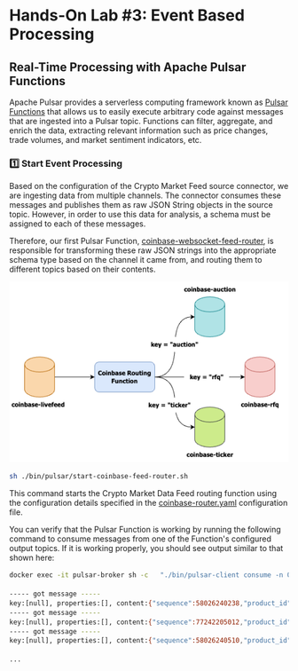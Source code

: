 # Hands-On Lab #3: Event Based Processing


Real-Time Processing with Apache Pulsar Functions
--
Apache Pulsar provides a serverless computing framework known as [Pulsar Functions](https://pulsar.apache.org/docs/next/functions-overview/)
that allows us to easily execute arbitrary code against messages that are ingested into a Pulsar topic. Functions can
filter, aggregate, and enrich the data, extracting relevant information such as price changes, trade volumes, and market
sentiment indicators, etc.


### 1️⃣ Start Event Processing

Based on the configuration of the Crypto Market Feed source connector, we are ingesting data from multiple channels.
The connector consumes these messages and publishes them as raw JSON String objects in the source topic. However, in order
to use this data for analysis, a schema must be assigned to each of these messages.

Therefore, our first Pulsar Function, [coinbase-websocket-feed-router](..%2F..%2Fcoinbase-functions%2Fcoinbase-websocket-feed-router), 
is responsible for transforming these raw JSON strings into the appropriate schema type based on the channel it came 
from, and routing them to different topics based on their contents.

![coinbase-router.png](..%2Fimages%2Fcoinbase-router.png)


```bash
sh ./bin/pulsar/start-coinbase-feed-router.sh
```

This command starts the Crypto Market Data Feed routing function using the configuration details specified in the
[coinbase-router.yaml](..%2F..%2Finfrastructure%2Fpulsar%2Ffunctions%2Fconf%2Fcoinbase-router.yaml) configuration file.

You can verify that the Pulsar Function is working by running the following command to consume messages from one of the
Function's configured output topics. If it is working properly, you should see output similar to that shown here:

````bash
docker exec -it pulsar-broker sh -c   "./bin/pulsar-client consume -n 0 -p Earliest -s my-sub persistent://feeds/realtime/coinbase-ticker"

----- got message -----
key:[null], properties:[], content:{"sequence":58026240238,"product_id":"ETH-USD","price":3317.39,"open_24h":3278.83,"volume_24h":103947.516,"low_24h":3202.8,"high_24h":3369.43,"volume_30d":4280222.53668427,"best_bid":3317.39,"best_bid_size":0.03373329,"best_ask":3317.71,"best_ask_size":0.44106743,"side":"sell","time":"2024-04-03T19:41:53.315111Z","millis":1712173313315,"trade_id":510978124,"last_size":0.15075034}
----- got message -----
key:[null], properties:[], content:{"sequence":77242205012,"product_id":"BTC-USD","price":65791.66,"open_24h":65957.46,"volume_24h":15085.345,"low_24h":64500.0,"high_24h":66944.06,"volume_30d":650213.84849108,"best_bid":65788.94,"best_bid_size":0.00238747,"best_ask":65791.66,"best_ask_size":0.3191051,"side":"buy","time":"2024-04-03T19:41:53.324727Z","millis":1712173313324,"trade_id":626125270,"last_size":0.00741024}
----- got message -----
key:[null], properties:[], content:{"sequence":58026240510,"product_id":"ETH-USD","price":3318.11,"open_24h":3278.83,"volume_24h":103947.71,"low_24h":3202.8,"high_24h":3369.43,"volume_30d":4280222.73668427,"best_bid":3317.77,"best_bid_size":0.7567167,"best_ask":3318.12,"best_ask_size":0.00551561,"side":"sell","time":"2024-04-03T19:41:53.343614Z","millis":1712173313343,"trade_id":510978125,"last_size":0.2}

...
````
